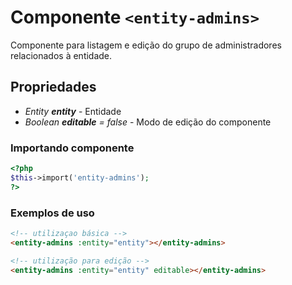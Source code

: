 # Componente `<entity-admins>`
Componente para listagem e edição do grupo de administradores relacionados à entidade.

## Propriedades
- *Entity **entity*** - Entidade
- *Boolean **editable** = false* - Modo de edição do componente

### Importando componente
```PHP
<?php 
$this->import('entity-admins');
?>
```

### Exemplos de uso
```HTML
<!-- utilizaçao básica -->
<entity-admins :entity="entity"></entity-admins>

<!-- utilização para edição -->
<entity-admins :entity="entity" editable></entity-admins>
```